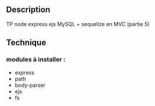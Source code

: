 
## Description

TP node express ejs MySQL + sequelize en MVC (partie 5)

## Technique

### modules à installer :
*  express
*  path
*  body-parser
*  ejs
*  fs



